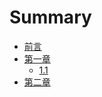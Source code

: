 # Summary

* [前言](README.md)
* [第一章](di-yi-zhang.md)
  * [1.1](di-yi-zhang/di-er-jie.md)
* [第二章](di-yi-jie.md)

